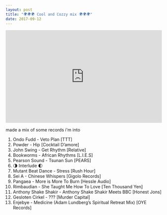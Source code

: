 ```yaml
---
layout: post
title: "🌍🌍🌍 Cool and Cozzy mix 🌍🌍🌍"
date: 2017-09-12
---
```


<iframe width="100%" height="300" scrolling="no" frameborder="no" src="https://w.soundcloud.com/player/?url=https%3A//api.soundcloud.com/tracks/341899794&amp;color=00aabb&amp;auto_play=false&amp;hide_related=false&amp;show_comments=true&amp;show_user=true&amp;show_reposts=false&amp;visual=true"></iframe>

made a mix of some records i'm into

1. Ondo Fudd - Veto Plan [TTT]
2. Powder - Hip [Cocktail D’amore]
3. John Swing - Get Rhythm [Relative]
4. Bookworms - African Rhythms [L.I.E.S]
5. Pearson Sound - Tsunan Sun [PEARS]
6. 🌗 Interlude 🌓
7. Mutant Beat Dance - Stress [Rush Hour]
8. Sei A - Chinese Whispers [Gigolo Records]
9. Pangaea - More is More To Burn [Hessle Audio]
10. Rimbaudian - She Taught Me How To Love [Ten Thousand Yen]
11. Anthony Shake Shakir - Anthony Shake Shakir Meets BBC [Honest Jons]
12. Gesloten Cirkel - ??? [Murder Capital]
13. Enjebye - Medicine (Adam Lundberg’s Spiritual Retreat Mix) [OYE Records]
